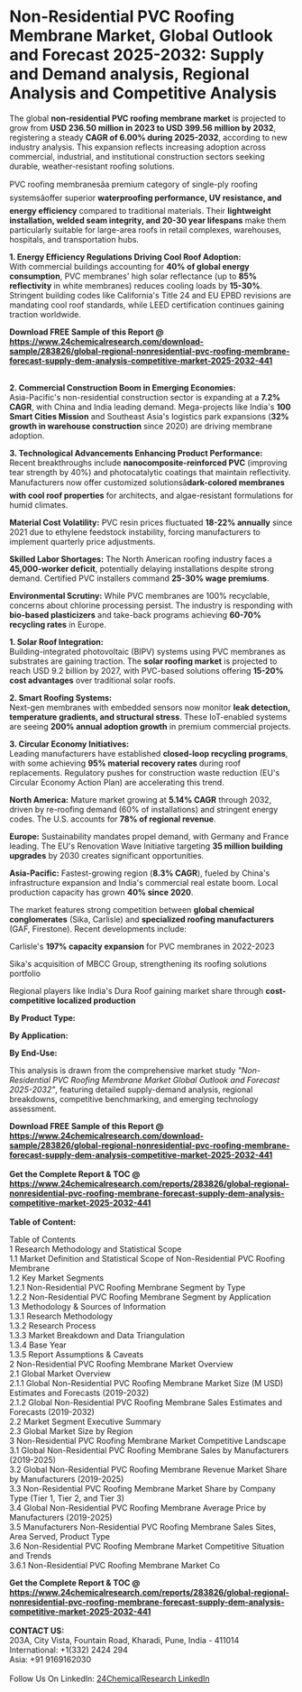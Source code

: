 <h1>Non-Residential PVC Roofing Membrane Market, Global Outlook and Forecast 2025-2032: Supply and Demand analysis, Regional Analysis and Competitive Analysis</h1><p>The global <strong>non-residential PVC roofing membrane market</strong> is projected to grow from <strong>USD 236.50 million in 2023 to USD 399.56 million by 2032</strong>, registering a steady <strong>CAGR of 6.00% during 2025-2032</strong>, according to new industry analysis. This expansion reflects increasing adoption across commercial, industrial, and institutional construction sectors seeking durable, weather-resistant roofing solutions.</p><p>PVC roofing membranesâa premium category of single-ply roofing systemsâoffer superior <strong>waterproofing performance, UV resistance, and energy efficiency</strong> compared to traditional materials. Their <strong>lightweight installation, welded seam integrity, and 20-30 year lifespans</strong> make them particularly suitable for large-area roofs in retail complexes, warehouses, hospitals, and transportation hubs.</p><p><strong>1. Energy Efficiency Regulations Driving Cool Roof Adoption:</strong><br>
With commercial buildings accounting for <strong>40% of global energy consumption</strong>, PVC membranes' high solar reflectance (up to <strong>85% reflectivity</strong> in white membranes) reduces cooling loads by <strong>15-30%</strong>. Stringent building codes like California's Title 24 and EU EPBD revisions are mandating cool roof standards, while LEED certification continues gaining traction worldwide.</p><div><b>Download FREE Sample of this Report @ 
            <a href="https://www.24chemicalresearch.com/download-sample/283826/global-regional-nonresidential-pvc-roofing-membrane-forecast-supply-dem-analysis-competitive-market-2025-2032-441">
            https://www.24chemicalresearch.com/download-sample/283826/global-regional-nonresidential-pvc-roofing-membrane-forecast-supply-dem-analysis-competitive-market-2025-2032-441</a></b></div><br><p><strong>2. Commercial Construction Boom in Emerging Economies:</strong><br>
Asia-Pacific's non-residential construction sector is expanding at a <strong>7.2% CAGR</strong>, with China and India leading demand. Mega-projects like India's <strong>100 Smart Cities Mission</strong> and Southeast Asia's logistics park expansions (<strong>32% growth in warehouse construction</strong> since 2020) are driving membrane adoption.</p><p><strong>3. Technological Advancements Enhancing Product Performance:</strong><br>
Recent breakthroughs include <strong>nanocomposite-reinforced PVC</strong> (improving tear strength by 40%) and photocatalytic coatings that maintain reflectivity. Manufacturers now offer customized solutionsâ<strong>dark-colored membranes with cool roof properties</strong> for architects, and algae-resistant formulations for humid climates.</p><p><strong>Material Cost Volatility:</strong> PVC resin prices fluctuated <strong>18-22% annually</strong> since 2021 due to ethylene feedstock instability, forcing manufacturers to implement quarterly price adjustments.</p><p><strong>Skilled Labor Shortages:</strong> The North American roofing industry faces a <strong>45,000-worker deficit</strong>, potentially delaying installations despite strong demand. Certified PVC installers command <strong>25-30% wage premiums</strong>.</p><p><strong>Environmental Scrutiny:</strong> While PVC membranes are 100% recyclable, concerns about chlorine processing persist. The industry is responding with <strong>bio-based plasticizers</strong> and take-back programs achieving <strong>60-70% recycling rates</strong> in Europe.</p><p><strong>1. Solar Roof Integration:</strong><br>
Building-integrated photovoltaic (BIPV) systems using PVC membranes as substrates are gaining traction. The <strong>solar roofing market</strong> is projected to reach USD 9.2 billion by 2027, with PVC-based solutions offering <strong>15-20% cost advantages</strong> over traditional solar roofs.</p><p><strong>2. Smart Roofing Systems:</strong><br>
Next-gen membranes with embedded sensors now monitor <strong>leak detection, temperature gradients, and structural stress</strong>. These IoT-enabled systems are seeing <strong>200% annual adoption growth</strong> in premium commercial projects.</p><p><strong>3. Circular Economy Initiatives:</strong><br>
Leading manufacturers have established <strong>closed-loop recycling programs</strong>, with some achieving <strong>95% material recovery rates</strong> during roof replacements. Regulatory pushes for construction waste reduction (EU's Circular Economy Action Plan) are accelerating this trend.</p><p><strong>North America:</strong> Mature market growing at <strong>5.14% CAGR</strong> through 2032, driven by re-roofing demand (60% of installations) and stringent energy codes. The U.S. accounts for <strong>78% of regional revenue</strong>.</p><p><strong>Europe:</strong> Sustainability mandates propel demand, with Germany and France leading. The EU's Renovation Wave Initiative targeting <strong>35 million building upgrades</strong> by 2030 creates significant opportunities.</p><p><strong>Asia-Pacific:</strong> Fastest-growing region (<strong>8.3% CAGR</strong>), fueled by China's infrastructure expansion and India's commercial real estate boom. Local production capacity has grown <strong>40% since 2020</strong>.</p><p>The market features strong competition between <strong>global chemical conglomerates</strong> (Sika, Carlisle) and <strong>specialized roofing manufacturers</strong> (GAF, Firestone). Recent developments include:</p><p>Carlisle's <strong>197% capacity expansion</strong> for PVC membranes in 2022-2023</p><p>Sika's acquisition of MBCC Group, strengthening its roofing solutions portfolio</p><p>Regional players like India's Dura Roof gaining market share through <strong>cost-competitive localized production</strong></p><p><strong>By Product Type:</strong></p><p><strong>By Application:</strong></p><p><strong>By End-Use:</strong></p><p>This analysis is drawn from the comprehensive market study <em>"Non-Residential PVC Roofing Membrane Market Global Outlook and Forecast 2025-2032"</em>, featuring detailed supply-demand analysis, regional breakdowns, competitive benchmarking, and emerging technology assessment.</p><div><b>Download FREE Sample of this Report @ 
            <a href="https://www.24chemicalresearch.com/download-sample/283826/global-regional-nonresidential-pvc-roofing-membrane-forecast-supply-dem-analysis-competitive-market-2025-2032-441">
            https://www.24chemicalresearch.com/download-sample/283826/global-regional-nonresidential-pvc-roofing-membrane-forecast-supply-dem-analysis-competitive-market-2025-2032-441</a></b></div><br><div><b>Get the Complete Report & TOC @ 
            <a href="https://www.24chemicalresearch.com/reports/283826/global-regional-nonresidential-pvc-roofing-membrane-forecast-supply-dem-analysis-competitive-market-2025-2032-441">
            https://www.24chemicalresearch.com/reports/283826/global-regional-nonresidential-pvc-roofing-membrane-forecast-supply-dem-analysis-competitive-market-2025-2032-441</a></b></div><br>
            <b>Table of Content:</b><p>Table of Contents<br />
1 Research Methodology and Statistical Scope<br />
1.1 Market Definition and Statistical Scope of Non-Residential PVC Roofing Membrane<br />
1.2 Key Market Segments<br />
1.2.1 Non-Residential PVC Roofing Membrane Segment by Type<br />
1.2.2 Non-Residential PVC Roofing Membrane Segment by Application<br />
1.3 Methodology & Sources of Information<br />
1.3.1 Research Methodology<br />
1.3.2 Research Process<br />
1.3.3 Market Breakdown and Data Triangulation<br />
1.3.4 Base Year<br />
1.3.5 Report Assumptions & Caveats<br />
2 Non-Residential PVC Roofing Membrane Market Overview<br />
2.1 Global Market Overview<br />
2.1.1 Global Non-Residential PVC Roofing Membrane Market Size (M USD) Estimates and Forecasts (2019-2032)<br />
2.1.2 Global Non-Residential PVC Roofing Membrane Sales Estimates and Forecasts (2019-2032)<br />
2.2 Market Segment Executive Summary<br />
2.3 Global Market Size by Region<br />
3 Non-Residential PVC Roofing Membrane Market Competitive Landscape<br />
3.1 Global Non-Residential PVC Roofing Membrane Sales by Manufacturers (2019-2025)<br />
3.2 Global Non-Residential PVC Roofing Membrane Revenue Market Share by Manufacturers (2019-2025)<br />
3.3 Non-Residential PVC Roofing Membrane Market Share by Company Type (Tier 1, Tier 2, and Tier 3)<br />
3.4 Global Non-Residential PVC Roofing Membrane Average Price by Manufacturers (2019-2025)<br />
3.5 Manufacturers Non-Residential PVC Roofing Membrane Sales Sites, Area Served, Product Type<br />
3.6 Non-Residential PVC Roofing Membrane Market Competitive Situation and Trends<br />
3.6.1 Non-Residential PVC Roofing Membrane Market Co</p><div><b>Get the Complete Report & TOC @ 
            <a href="https://www.24chemicalresearch.com/reports/283826/global-regional-nonresidential-pvc-roofing-membrane-forecast-supply-dem-analysis-competitive-market-2025-2032-441">
            https://www.24chemicalresearch.com/reports/283826/global-regional-nonresidential-pvc-roofing-membrane-forecast-supply-dem-analysis-competitive-market-2025-2032-441</a></b></div><br><b>CONTACT US:</b><br>
            203A, City Vista, Fountain Road, Kharadi, Pune, India - 411014<br>
            International: +1(332) 2424 294<br>
            Asia: +91 9169162030 <br><br>
            Follow Us On LinkedIn: <a href="https://www.linkedin.com/company/24chemicalresearch/">24ChemicalResearch LinkedIn</a>